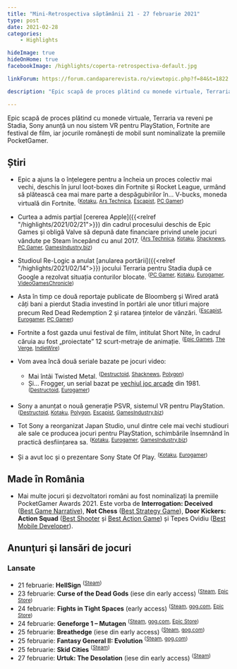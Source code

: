 ```yaml
---
title: "Mini-Retrospectiva săptămânii 21 - 27 februarie 2021"
type: post
date: 2021-02-28
categories:
    - Highlights

hideImage: true
hideOnHome: true
facebookImage: /highlights/coperta-retrospectiva-default.jpg

linkForum: https://forum.candaparerevista.ro/viewtopic.php?f=84&t=1822

description: "Epic scapă de proces plătind cu monede virtuale, Terraria va reveni pe Stadia, Sony anunță un nou sistem VR pentru PlayStation, Fortnite are festival de film, iar jocurile românești de mobil sunt nominalizate la premiile PocketGamer."

---
```


Epic scapă de proces plătind cu monede virtuale, Terraria va reveni pe Stadia, Sony anunță un nou sistem VR pentru PlayStation, Fortnite are festival de film, iar jocurile românești de mobil sunt nominalizate la premiile PocketGamer.

## Știri


* Epic a ajuns la o înțelegere pentru a încheia un proces colectiv mai vechi, deschis în jurul loot-boxes din Fortnite și Rocket League, urmând să plătească cea mai mare parte a despăgubirilor în... V-bucks, moneda virtuală din Fortnite. <sup>([Kotaku](https://kotaku.com/epic-settles-real-lawsuit-with-fake-money-1846330541), [Ars Technica](https://arstechnica.com/gaming/2021/02/epic-will-pay-off-class-action-loot-box-settlement-with-in-game-currency/), [Escapist](https://www.escapistmagazine.com/v2/playstation-reportedly-closing-sony-japan-studio-its-oldest-first-party-developer/), [PC Gamer](https://www.pcgamer.com/fortnite-lawsuit-loot-llama))</sup>

* Curtea a admis parțial [cererea Apple]({{<relref "/highlights/2021/02/21">}}) din cadrul procesului deschis de Epic Games și obligă Valve să depună date financiare privind unele jocuri vândute pe Steam începând cu anul 2017. <sup>([Ars Technica](https://arstechnica.com/gaming/2021/02/judge-orders-valve-to-provide-some-steam-sales-data-to-apple/), [Kotaku](https://kotaku.com/court-orders-valve-to-hand-over-data-on-436-steam-games-1846355019), [Shacknews](https://www.shacknews.com/article/122974/valve-ordered-to-give-apple-info-for-over-400-steam-games-for-epic-games-lawsuit), [PC Gamer](https://www.pcgamer.com/apple-has-salted-the-earth-with-subpoenas-says-judge-but-orders-valve-to-hand-over-steam-data-anyway), [GamesIndustry.biz](https://www.gamesindustry.biz/articles/2021-02-26-valve-ordered-to-hand-over-sales-data-for-epic-vs-apple-case))</sup>

* Studioul Re-Logic a anulat [anularea portării]({{<relref "/highlights/2021/02/14">}}) jocului Terraria pentru Stadia după ce Google a rezolvat situația conturilor blocate. <sup>([PC Gamer](https://www.pcgamer.com/terraria-is-coming-to-stadia-after-all), [Kotaku](https://kotaku.com/terraria-will-release-on-stadia-as-planned-after-develo-1846372371), [Eurogamer](https://www.eurogamer.net/articles/2021-02-26-terraria-dev-says-stadia-launch-will-now-proceed-after-resolving-spat-with-google), [VideoGamesChronicle](https://www.videogameschronicle.com/news/stadia-version-of-terraria-back-on-after-developers-google-account-is-unbanned/))</sup>

* Asta în timp ce două reportaje publicate de Bloomberg și Wired arată câți bani a pierdut Stadia investind în portări ale unor titluri majore precum Red Dead Redemption 2 și ratarea țintelor de vânzări. <sup>([Escapist](https://www.escapistmagazine.com/v2/stadia-reportedly-paid-tens-of-millions-per-aaa-game-on-its-platform-yet-wildly-missed-sales-targets/), [Eurogamer](https://www.eurogamer.net/articles/2021-02-27-new-reports-detail-stadias-demise-cancelled-projects-and-wasted-millions), [PC Gamer](https://www.pcgamer.com/sources-at-googles-failed-game-studio-say-it-shouldve-just-bought-studios-and-left-them-alone-like-microsoft/))</sup>

* Fortnite a fost gazda unui festival de film, intitulat Short Nite, în cadrul căruia au fost „proiectate” 12 scurt-metraje de animație. <sup>([Epic Games](https://www.epicgames.com/site/ar/news/fortnite-debuts-short-nite-film-festival-in-party-royale), [The Verge](https://www.theverge.com/2021/2/16/22278892/fortnite-film-festival-short-nite-party-royale), [IndieWire](https://www.indiewire.com/2021/02/fortnite-video-game-film-festival-1234617751/))</sup>

* Vom avea încă două seriale bazate pe jocuri video:

  * Mai întâi Twisted Metal. <sup>([Destructoid](https://www.destructoid.com/stories/twisted-metal-tv-show-coming-from-the-folks-behind-cobra-kai-and-deadpool-620641.phtml), [Shacknews](https://www.shacknews.com/article/122900/twisted-metal-tv-series-is-in-the-works-from-the-deadpool-film-writers), [Polygon](https://www.polygon.com/2021/2/22/22295497/twisted-metal-tv-show-sweet-tooth-deadpool-writers))</sup>
  * Și... Frogger, un serial bazat pe [vechiul joc arcade](https://en.wikipedia.org/wiki/Frogger) din 1981. <sup>([Destructoid](https://www.destructoid.com/stories/that-frogger-tv-show-you-wanted-is-finally-becoming-a-reality-620774.phtml), [Eurogamer](https://www.eurogamer.net/articles/2021-02-23-and-now-theres-a-frogger-tv-game-show-in-the-works))</sup>

* Sony a anunțat o nouă generație PSVR, sistemul VR pentru PlayStation. <sup>([Destructoid](https://www.destructoid.com/stories/sony-just-confirmed-the-next-generation-of-psvr-which-includes-a-new-vr-controller--620670.phtml), [Kotaku](https://kotaku.com/sony-finally-announces-next-gen-vr-for-ps5-1846334191), [Polygon](https://www.polygon.com/2021/2/23/22296995/ps5-vr-headset-release-date-virtual-reality), [Escapist](https://www.escapistmagazine.com/v2/playstation-5-next-gen-vr-is-coming-after-2021-with-new-controller/), [GamesIndustry.biz](https://www.gamesindustry.biz/articles/2021-02-23-sony-planning-new-ps5-vr-headset))</sup>

* Tot Sony a reorganizat Japan Studio, unul dintre cele mai vechi studiouri ale sale ce producea jocuri pentru PlayStation, schimbările însemnând în practică desființarea sa. <sup>([Kotaku](https://kotaku.com/sonys-illustrious-japan-studio-is-basically-done-for-1846360414), [Eurogamer](https://www.eurogamer.net/articles/2021-02-25-playstation-reportedly-winding-down-development-at-sony-japan-studio), [GamesIndustry.biz](https://www.gamesindustry.biz/articles/2021-02-25-sony-shuts-down-japan-studio-development-report))</sup>

* Și a avut loc și o prezentare Sony State Of Play. <sup>([Kotaku](https://kotaku.com/everything-playstation-announced-during-todays-state-of-1846358922), [Eurogamer](https://www.eurogamer.net/articles/2021-02-25-everything-announced-in-tonights-playstation-state-of-play))</sup>


## Made în România

* Mai multe jocuri și dezvoltatori români au fost nominalizați la premiile PocketGamer Awards 2021. Este vorba de **Interrogation: Deceived** ([Best Game Narrative](https://www.pocketgamer.com/pgawards2021/vote/best-game-narrative/)), **Not Chess** ([Best Strategy Game](https://www.pocketgamer.com/pgawards2021/vote/best-strategy-game/)), **Door Kickers: Action Squad** ([Best Shooter](https://www.pocketgamer.com/pgawards2021/vote/best-shooter/) și [Best Action Game](https://www.pocketgamer.com/pgawards2021/vote/best-action-game/)) și Tepes Ovidiu ([Best Mobile Developer](https://www.pocketgamer.com/pgawards2021/vote/best-mobile-developer/)).

## Anunţuri şi lansări de jocuri
### Lansate
* 21 februarie: **HellSign** <sup>([Steam](https://store.steampowered.com/app/606500/HellSign/))</sup>
* 23 februarie: **Curse of the Dead Gods** (iese din early access) <sup>([Steam](https://store.steampowered.com/app/1123770/Curse_of_the_Dead_Gods/), [Epic Store](https://www.epicgames.com/store/en-US/product/curse-of-the-dead-gods/))</sup>
* 24 februarie: **Fights in Tight Spaces** (early access) <sup>([Steam](https://store.steampowered.com/app/1265820/Fights_in_Tight_Spaces/), [gog.com](https://www.gog.com/game/fights_in_tight_spaces), [Epic Store](https://www.epicgames.com/store/en-US/product/fights-in-tight-spaces/))</sup>
* 24 februarie: **Geneforge 1 – Mutagen** <sup>([Steam](https://store.steampowered.com/app/1424710/Geneforge_1__Mutagen/), [gog.com](https://www.gog.com/game/geneforge_1_mutagen), [Epic Store](https://www.epicgames.com/store/en-US/product/geneforge-1-mutagen/))</sup>
* 25 februarie: **Breathedge** (iese din early access) <sup>([Steam](https://store.steampowered.com/app/738520/Breathedge/), [gog.com](https://www.gog.com/game/breathedge))</sup>
* 25 februarie: **Fantasy General II: Evolution** <sup>([Steam](https://store.steampowered.com/app/1401480/Fantasy_General_II_Evolution/), [gog.com](https://www.gog.com/game/fantasy_general_ii_evolution))</sup>
* 25 februarie: **Skid Cities** <sup>([Steam](https://store.steampowered.com/app/1242630/Skid_Cities/))</sup>
* 27 februarie: **Urtuk: The Desolation** (iese din early access) <sup>([Steam](https://store.steampowered.com/app/1181830/Urtuk_The_Desolation/))</sup>